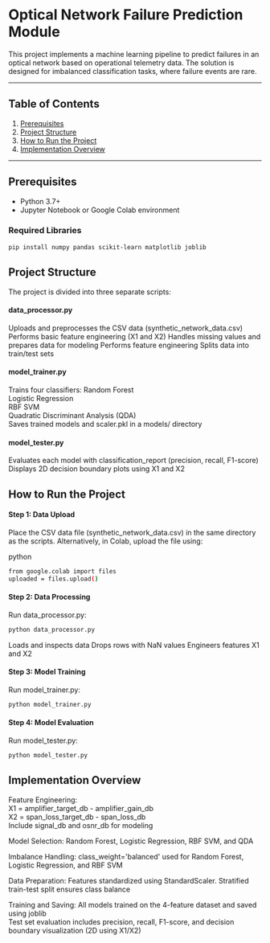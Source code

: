 # Optical Network Failure Prediction Module

This project implements a machine learning pipeline to predict failures in an optical network based on operational telemetry data. The solution is designed for imbalanced classification tasks, where failure events are rare.

---

## Table of Contents

1. [Prerequisites](#prerequisites)  
2. [Project Structure](#project-structure)  
3. [How to Run the Project](#how-to-run-the-project)  
4. [Implementation Overview](#implementation-overview)  

---

## Prerequisites

- Python 3.7+  
- Jupyter Notebook or Google Colab environment  

### Required Libraries

```bash
pip install numpy pandas scikit-learn matplotlib joblib
```
## Project Structure
The project is divided into three separate scripts:

#### data_processor.py
Uploads and preprocesses the CSV data (synthetic_network_data.csv)
Performs basic feature engineering (X1 and X2)
Handles missing values and prepares data for modeling
Performs  feature engineering 
Splits data into train/test sets 
#### model_trainer.py
Trains four classifiers:
Random Forest   
Logistic Regression   
RBF SVM   
Quadratic Discriminant Analysis (QDA)   
Saves trained models and scaler.pkl in a models/ directory
#### model_tester.py
Evaluates each model with classification_report (precision, recall, F1-score)
Displays 2D decision boundary plots using X1 and X2

##  How to Run the Project
#### Step 1: Data Upload
Place the CSV data file (synthetic_network_data.csv) in the same directory as the scripts.
Alternatively, in Colab, upload the file using:

python 
```bash
from google.colab import files
uploaded = files.upload()
```
#### Step 2: Data Processing
Run data_processor.py:

```bash
python data_processor.py
````
Loads and inspects data
Drops rows with NaN values
Engineers features X1 and X2

#### Step 3: Model Training
Run model_trainer.py:

````bash
python model_trainer.py
````
#### Step 4: Model Evaluation
Run model_tester.py:

````bash
python model_tester.py
````
## Implementation Overview
Feature Engineering:  
X1 = amplifier_target_db - amplifier_gain_db   
X2 = span_loss_target_db - span_loss_db   
Include signal_db and osnr_db for modeling


Model Selection: Random Forest, Logistic Regression, RBF SVM, and QDA 

Imbalance Handling: class_weight='balanced' used for Random Forest, Logistic Regression, and RBF SVM 

Data Preparation: Features standardized using StandardScaler. Stratified train-test split ensures class balance 
 
Training and Saving: All models trained on the 4-feature dataset and saved using joblib  
 Test set evaluation includes precision, recall, F1-score, and decision boundary visualization (2D using X1/X2)
